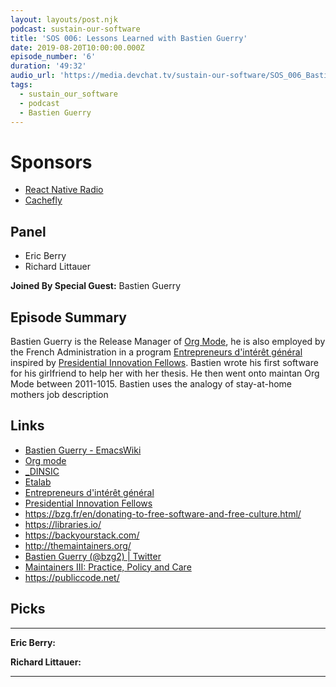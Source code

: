 ```yaml
---
layout: layouts/post.njk
podcast: sustain-our-software
title: 'SOS 006: Lessons Learned with Bastien Guerry'
date: 2019-08-20T10:00:00.000Z
episode_number: '6'
duration: '49:32'
audio_url: 'https://media.devchat.tv/sustain-our-software/SOS_006_Bastien_Guerry.mp3'
tags:
  - sustain_our_software
  - podcast
  - Bastien Guerry
---
```

# Sponsors

* [React Native Radio](https://devchat.tv/react-native-radio/)
* [Cachefly](https://www.cachefly.com/)

## Panel

* Eric Berry
* Richard Littauer

**Joined By Special Guest:** Bastien Guerry

## Episode Summary

Bastien Guerry is the Release Manager of [Org Mode](https://orgmode.org/), he is also employed by the French Administration in a program [Entrepreneurs d'intérêt général](https://twitter.com/eigforever) inspired by [Presidential Innovation Fellows](https://presidentialinnovationfellows.gov/). Bastien wrote his first software for his girlfriend to help her with her thesis. He then went onto maintan Org Mode between 2011-1015. Bastien uses the analogy of stay-at-home mothers job description 

## Links

* [Bastien Guerry - EmacsWiki](https://www.emacswiki.org/emacs/BhlMode)
* [Org mode](https://orgmode.org/)
* [_DINSIC](https://twitter.com/_DINSIC)
* [Etalab](https://twitter.com/Etalab)
* [Entrepreneurs d'intérêt général](https://twitter.com/eigforever) 
* [Presidential Innovation Fellows](https://presidentialinnovationfellows.gov/)
* <https://bzg.fr/en/donating-to-free-software-and-free-culture.html/>
* <https://libraries.io/>
* <https://backyourstack.com/>
* <http://themaintainers.org/>
* [Bastien Guerry (@bzg2) | Twitter](https://twitter.com/bzg2?lang=en)
* [Maintainers III: Practice, Policy and Care](http://themaintainers.org/miii)
* <https://publiccode.net/>



## Picks

****

**Eric Berry:**

**Richard Littauer:**

- - -
